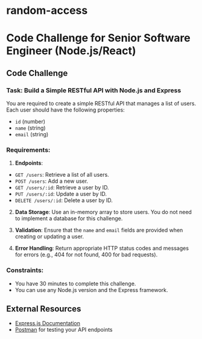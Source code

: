 # random-access

# Code Challenge for Senior Software Engineer (Node.js/React)

## Code Challenge

### Task: Build a Simple RESTful API with Node.js and Express

You are required to create a simple RESTful API that manages a list of users. Each user should have the following properties:

* `id` (number)
* `name` (string)
* `email` (string)

### Requirements:

1. **Endpoints**:

* `GET /users`: Retrieve a list of all users.
* `POST /users`: Add a new user.
* `GET /users/:id`: Retrieve a user by ID.
* `PUT /users/:id`: Update a user by ID.
* `DELETE /users/:id`: Delete a user by ID.

2. **Data Storage**: Use an in-memory array to store users. You do not need to implement a database for this challenge.

3. **Validation**: Ensure that the `name` and `email` fields are provided when creating or updating a user.

4. **Error Handling**: Return appropriate HTTP status codes and messages for errors (e.g., 404 for not found, 400 for bad requests).

### Constraints:

* You have 30 minutes to complete this challenge.
* You can use any Node.js version and the Express framework.

## External Resources

* [Express.js Documentation](https://expressjs.com/)
* [Postman](https://www.postman.com/) for testing your API endpoints
